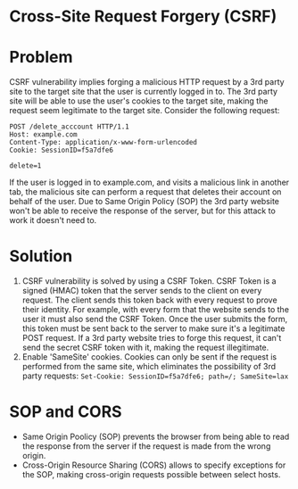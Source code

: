# Cross-Site Request Forgery (CSRF)

# Problem
CSRF vulnerability implies forging a malicious HTTP request by a 3rd party
site to the target site that the user is currently logged in to. The 3rd party
site will be able to use the user's cookies to the target site, making the
request seem legitimate to the target site. Consider the following request:

    POST /delete_acccount HTTP/1.1
    Host: example.com
    Content-Type: application/x-www-form-urlencoded
    Cookie: SessionID=f5a7dfe6

    delete=1

If the user is logged in to example.com, and visits a malicious link in another
tab, the malicious site can perform a request that deletes their account on
behalf of the user. Due to Same Origin Policy (SOP) the 3rd party website won't
be able to receive the response of the server, but for this attack to work it
doesn't need to.

# Solution
1. CSRF vulnerability is solved by using a CSRF Token. CSRF Token is a signed
   (HMAC) token that the server sends to the client on every request. The client
   sends this token back with every request to prove their identity.
   For example, with every form that the website sends to the user it must also
   send the CSRF Token. Once the user submits the form, this token must be sent
   back to the server to make sure it's a legitimate POST request. If a 3rd
   party website tries to forge this request, it can't send the secret CSRF
   token with it, making the request illegitimate.
2. Enable 'SameSite' cookies. Cookies can only be sent if the request is
   performed from the same site, which eliminates the possibility of 3rd party
   requests: `Set-Cookie: SessionID=f5a7dfe6; path=/; SameSite=lax`

# SOP and CORS
* Same Origin Poolicy (SOP) prevents the browser from being able to read the
  response from the server if the request is made from the wrong origin.
* Cross-Origin Resource Sharing (CORS) allows to specify exceptions for the SOP,
  making cross-origin requests possible between select hosts.
